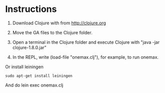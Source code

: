 # Instructions

1. Download Clojure with from http://clojure.org

2. Move the GA files to the Clojure folder.

3. Open a terminal in the Clojure folder and execute Clojure with
"java -jar clojure-1.8.0.jar"

4. In the REPL, write (load-file "onemax.clj"), for example, to run onemax.

Or install leiningen

	sudo apt-get install leiningen

And do
	lein exec onemax.clj

